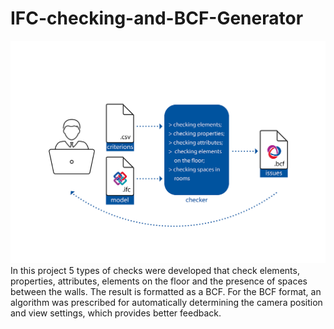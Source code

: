 # IFC-checking-and-BCF-Generator
![the scheme of work](images/1.Programm.png)
In this project 5 types of checks were developed that check elements, properties, attributes, elements on the floor and the presence of spaces between the walls. The result is formatted as a BCF. For the BCF format, an algorithm was prescribed for automatically determining the camera position and view settings, which provides better feedback.

## 
